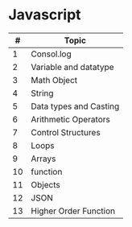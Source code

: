  # Javascript
| #  | Topic |
|-------|-----|
|1| Consol.log|
| 2|Variable and datatype|
| 3| Math Object |
| 4 |String|
| 5 | Data types and Casting |
| 6| Arithmetic Operators|
| 7 | Control Structures |
| 8 | Loops |
| 9 | Arrays |
| 10 | function|
| 11 | Objects |
| 12| JSON |
| 13 |Higher Order Function|